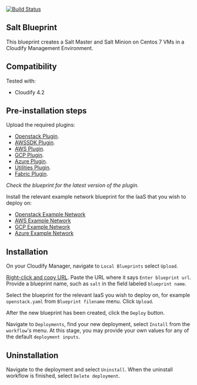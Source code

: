 [![Build Status](https://circleci.com/gh/cloudify-examples/salt-blueprint.svg?style=shield&circle-token=:circle-token)](https://circleci.com/gh/cloudify-examples/salt-blueprint)

##  Salt Blueprint

This blueprint creates a Salt Master and Salt Minion on Centos 7 VMs in a Cloudify Management Environment.

## Compatibility

Tested with:
  * Cloudify 4.2

## Pre-installation steps

Upload the required plugins:

  * [Openstack Plugin](https://github.com/cloudify-cosmo/cloudify-openstack-plugin/releases).
  * [AWSSDK Plugin](https://github.com/cloudify-incubator/cloudify-awssdk-plugin/releases).
  * [AWS Plugin](https://github.com/cloudify-cosmo/cloudify-aws-plugin/releases).
  * [GCP Plugin](https://github.com/cloudify-incubator/cloudify-gcp-plugin/releases).
  * [Azure Plugin](https://github.com/cloudify-incubator/cloudify-azure-plugin/releases).
  * [Utilities Plugin](https://github.com/cloudify-incubator/cloudify-utilities-plugin/releases).
  * [Fabric Plugin](https://github.com/cloudify-cosmo/cloudify-fabric-plugin/releases).

_Check the blueprint for the latest version of the plugin._

Install the relevant example network blueprint for the IaaS that you wish to deploy on:

  * [Openstack Example Network](https://github.com/cloudify-examples/openstack-example-network)
  * [AWS Example Network](https://github.com/cloudify-examples/aws-example-network)
  * [GCP Example Network](https://github.com/cloudify-examples/gcp-example-network)
  * [Azure Example Network](https://github.com/cloudify-examples/azure-example-network)

## Installation

On your Cloudify Manager, navigate to `Local Blueprints` select `Upload`.

[Right-click and copy URL](https://github.com/cloudify-examples/salt-blueprint/archive/master.zip). Paste the URL where it says `Enter blueprint url`. Provide a blueprint name, such as `salt` in the field labeled `blueprint name`.

Select the blueprint for the relevant IaaS you wish to deploy on, for example `openstack.yaml` from `Blueprint filename` menu. Click `Upload`.

After the new blueprint has been created, click the `Deploy` button.

Navigate to `Deployments`, find your new deployment, select `Install` from the `workflow`'s menu. At this stage, you may provide your own values for any of the default `deployment inputs`.


## Uninstallation

Navigate to the deployment and select `Uninstall`. When the uninstall workflow is finished, select `Delete deployment`.
